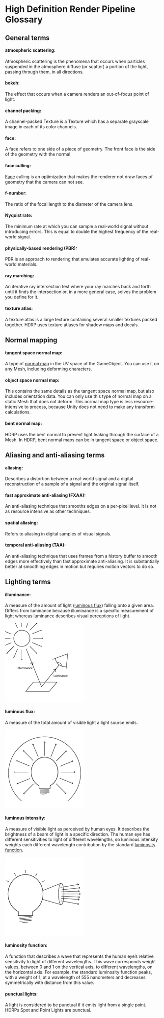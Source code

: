 # High Definition Render Pipeline Glossary

## General terms

<a name="AtmosphericScattering"></a>

#### atmospheric scattering:
Atmospheric scattering is the phenomena that occurs when particles suspended in the atmosphere diffuse (or scatter) a portion of the light, passing through them, in all directions.

<a name="Bokeh"></a>

#### bokeh:

The effect that occurs when a camera renders an out-of-focus point of light.

<a name="ChannelPacking"></a>

#### channel packing:
A channel-packed Texture is a Texture which has a separate grayscale image in each of its color channels.

<a name="Face"></a>

#### face:

A face refers to one side of a piece of geometry. The front face is the side of the geometry with the normal.

<a name="FaceCulling"></a>

#### face culling:

[Face](#Face) culling is an optimization that makes the renderer not draw faces of geometry that the camera can not see.

<a name="f-number"></a>

#### f-number:

The ratio of the focal length to the diameter of the camera lens.

<a name="NyquistRate"></a>

#### Nyquist rate:
The minimum rate at which you can sample a real-world signal without introducing errors. This is equal to double the highest frequency of the real-world signal.

<a name="PhysicallyBasedRendering"></a>

#### physically-based rendering (PBR):
PBR is an approach to rendering that emulates accurate lighting of real-world materials.

<a name="RayMarching"></a>

#### ray marching:
An iterative ray intersection test where your ray marches back and forth until it finds the intersection or, in a more general case, solves the problem you define for it.

<a name="TextureAtlas"></a>

#### texture atlas:
A texture atlas is a large texture containing several smaller textures packed together. HDRP uses texture atlases for shadow maps and decals.



## Normal mapping

<a name="TangentSpaceNormalMap"></a>
#### tangent space normal map:
A type of [normal map](https://docs.unity3d.com/Manual/StandardShaderMaterialParameterNormalMap.html) in the UV space of the GameObject. You can use it on any Mesh, including deforming characters.

<a name="ObjectSpaceNormalMap"></a>

#### object space normal map:
This contains the same details as the tangent space normal map, but also includes orientation data. You can only use this type of normal map on a static Mesh that does not deform. This normal map type is less resource-intensive to process, because Unity does not need to make any transform calculations.

<a name="BentNormalMap"></a>
#### bent normal map:
HDRP uses the bent normal to prevent light leaking through the surface of a Mesh. In HDRP, bent normal maps can be in tangent space or object space.



## Aliasing and anti-aliasing terms

<a name="Aliasing"></a>

#### aliasing:
Describes a distortion between a real-world signal and a digital reconstruction of a sample of a signal and the original signal itself.

<a name="FastApproximateAntiAliasing"></a>

#### fast approximate anti-aliasing (FXAA):
An anti-aliasing technique that smooths edges on a per-pixel level. It is not as resource intensive as other techniques.

<a name="SpatialAliasing"></a>

#### spatial aliasing:
Refers to aliasing in digital samples of visual signals.


<a name="TemporalAntiAliasing"></a>

#### temporal anti-aliasing (TAA):
An anti-aliasing technique that uses frames from a history buffer to smooth edges more effectively than fast approximate anti-aliasing. It is substantially better at smoothing edges in motion but requires motion vectors to do so.



## Lighting terms

<a name="Illuminance"></a>
#### illuminance:

A measure of the amount of light ([luminous flux](#LuminousFlux)) falling onto a given area. Differs from luminance because illuminance is a specific measurement of light whereas luminance describes visual perceptions of light.

![](Images/GlossaryLighting3.png)


<a name="LuminousFlux"></a>
#### luminous flux:
A measure of the total amount of visible light a light source emits.

![Luminous flux](Images/GlossaryLighting1.png)

<a name="LuminousIntensity"></a>
#### luminous intensity:
A measure of visible light as perceived by human eyes. It describes the brightness of a beam of light in a specific direction. The human eye has different sensitivities to light of different wavelengths, so luminous intensity weights each different wavelength contribution by the standard [luminosity function](#LuminosityFunction).

![Luminous intensity](Images/GlossaryLighting2.png)

<a name="LuminosityFunction"></a>
#### luminosity function:
A function that describes a wave that represents the human eye’s relative sensitivity to light of different wavelengths. This wave corresponds weight values, between 0 and 1 on the vertical axis, to different wavelengths, on the horizontal axis. For example, the standard luminosity function peaks, with a weight of 1, at a wavelength of 555 nanometers and decreases symmetrically with distance from this value.


<a name="PunctualLight"></a>
#### punctual lights: 
A light is considered to be punctual if it emits light from a single point. HDRPs Spot and Point Lights are punctual.

